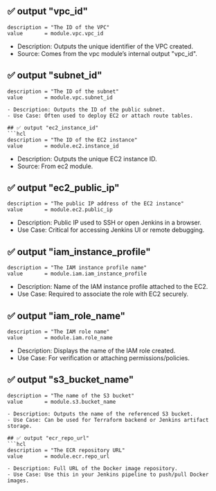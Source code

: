 ## ✅ output "vpc_id"
```hcl
description = "The ID of the VPC"
value       = module.vpc.vpc_id
```

- Description: Outputs the unique identifier of the VPC created.
- Source: Comes from the vpc module’s internal output "vpc_id".

## ✅ output "subnet_id"
```hcl
description = "The ID of the subnet"
value       = module.vpc.subnet_id

- Description: Outputs the ID of the public subnet.
- Use Case: Often used to deploy EC2 or attach route tables.

## ✅ output "ec2_instance_id"
```hcl
description = "The ID of the EC2 instance"
value       = module.ec2.instance_id
```
- Description: Outputs the unique EC2 instance ID.
- Source: From ec2 module.

## ✅ output "ec2_public_ip"
```hcl
description = "The public IP address of the EC2 instance"
value       = module.ec2.public_ip
```

- Description: Public IP used to SSH or open Jenkins in a browser.
- Use Case: Critical for accessing Jenkins UI or remote debugging.

## ✅ output "iam_instance_profile"
```hcl
description = "The IAM instance profile name"
value       = module.iam.iam_instance_profile
```

- Description: Name of the IAM instance profile attached to the EC2.
- Use Case: Required to associate the role with EC2 securely.

## ✅ output "iam_role_name"
```hcl
description = "The IAM role name"
value       = module.iam.role_name
```

- Description: Displays the name of the IAM role created.
- Use Case: For verification or attaching permissions/policies.

## ✅ output "s3_bucket_name"
```hcl
description = "The name of the S3 bucket"
value       = module.s3.bucket_name

- Description: Outputs the name of the referenced S3 bucket.
- Use Case: Can be used for Terraform backend or Jenkins artifact storage.

## ✅ output "ecr_repo_url"
```hcl
description = "The ECR repository URL"
value       = module.ecr.repo_url

- Description: Full URL of the Docker image repository.
- Use Case: Use this in your Jenkins pipeline to push/pull Docker images.

